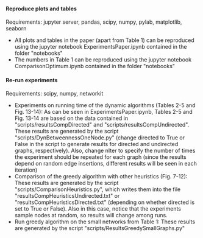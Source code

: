 #### Reproduce plots and tables

Requirements: jupyter server, pandas, scipy, numpy, pylab, matplotlib, seaborn
- All plots and tables in the paper (apart from Table 1) can be reproduced using the jupyter notebook ExperimentsPaper.ipynb contained in the folder "notebooks"
- The numbers in Table 1 can be reproduced using the jupyter notebook ComparisonOptimum.ipynb contained in the folder "notebooks"

#### Re-run experiments

Requirements: scipy, numpy, networkit
- Experiments on running time of the dynamic algorithms (Tables 2-5 and Fig. 13-14):
  As can be seen in ExperimentsPaper.ipynb, Tables 2-5 and Fig. 13-14 are based on the data contained in "scripts/resultsCompDirected" and "scripts/resultsCompUndirected".
  These results are generated by the script "scripts/DynBetweennessOneNode.py" (change directed to True or False in the script to generate results for directed and 
  undirected graphs, respectively). Also, change nIter to specify the number of times the experiment should be repeated for each graph (since the
  results depend on random edge insertions, different results will be seen in each iteration)
- Comparison of the greedy algorithm with other heuristics (Fig. 7-12):
  These results are generated by the script "scripts/ComparisonHeuristics.py", which writes them into the file "resultsCompHeuristicsUndirected.txt" 
  or "resultsCompHeuristicsDirected.txt" (depending on whether directed is set to True or False).
  Also in this case, notice that the experiments sample nodes at random, so results will change among runs.
- Run greedy algorithm on the small networks from Table 1:
  These results are generated by the script "scripts/ResultsGreedySmallGraphs.py"
